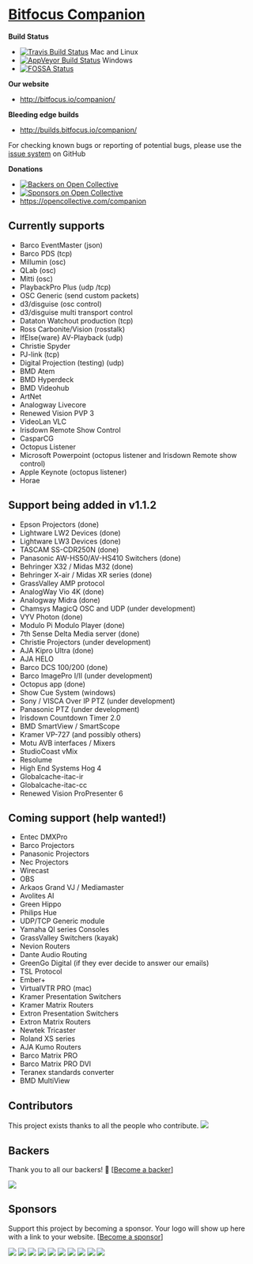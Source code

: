 # [Bitfocus Companion](http://bitfocus.io/companion)

**Build Status**
* [![Travis Build Status](https://travis-ci.org/bitfocus/companion.svg?branch=master)](https://travis-ci.org/bitfocus/companion) Mac and Linux
* [![AppVeyor Build Status](https://ci.appveyor.com/api/projects/status/github/bitfocus/companion?branch=master&svg=true)](https://ci.appveyor.com/project/haakonnessjoen/companion/branch/master) Windows
* [![FOSSA Status](https://app.fossa.io/api/projects/git%2Bgithub.com%2Fbitfocus%2Fcompanion.svg?type=shield)](https://app.fossa.io/projects/git%2Bgithub.com%2Fbitfocus%2Fcompanion?ref=badge_shield)

**Our website**
* http://bitfocus.io/companion/

**Bleeding edge builds**
* http://builds.bitfocus.io/companion/

For checking known bugs or reporting of potential bugs, please use the [issue system](https://github.com/bitfocus/companion/issues) on GitHub

**Donations**
* [![Backers on Open Collective](https://opencollective.com/companion/backers/badge.svg)](#backers)
* [![Sponsors on Open Collective](https://opencollective.com/companion/sponsors/badge.svg)](#sponsors)
* https://opencollective.com/companion

## Currently supports
* Barco EventMaster (json)
* Barco PDS (tcp)
* Millumin (osc)
* QLab (osc)
* Mitti (osc)
* PlaybackPro Plus (udp /tcp)
* OSC Generic (send custom packets)
* d3/disguise (osc control)
* d3/disguise multi transport control
* Dataton Watchout production (tcp)
* Ross Carbonite/Vision (rosstalk)
* IfElse{ware} AV-Playback (udp)
* Christie Spyder
* PJ-link (tcp)
* Digital Projection (testing) (udp)
* BMD Atem
* BMD Hyperdeck
* BMD Videohub
* ArtNet
* Analogway Livecore
* Renewed Vision PVP 3
* VideoLan VLC
* Irisdown Remote Show Control
* CasparCG
* Octopus Listener
* Microsoft Powerpoint (octopus listener and Irisdown Remote show control)
* Apple Keynote (octopus listener)
* Horae


## Support being added in v1.1.2
* Epson Projectors (done)
* Lightware LW2 Devices (done)
* Lightware LW3 Devices (done)
* TASCAM SS-CDR250N (done)
* Panasonic AW-HS50/AV-HS410 Switchers (done)
* Behringer X32 / Midas M32 (done)
* Behringer X-air / Midas XR series (done)
* GrassValley AMP protocol
* AnalogWay Vio 4K (done)
* Analogway Midra (done)
* Chamsys MagicQ  OSC and UDP (under development)
* VYV Photon (done)
* Modulo Pi Modulo Player (done)
* 7th Sense Delta Media server (done)
* Christie Projectors (under development)
* AJA Kipro Ultra (done)
* AJA HELO
* Barco DCS 100/200 (done)
* Barco ImagePro I/II (under development)
* Octopus app (done)
* Show Cue System (windows)
* Sony / VISCA Over IP PTZ (under development)
* Panasonic PTZ (under development)
* Irisdown Countdown Timer 2.0
* BMD SmartView / SmartScope
* Kramer VP-727 (and possibly others)
* Motu AVB interfaces / Mixers
* StudioCoast vMix
* Resolume
* High End Systems Hog 4
* Globalcache-itac-ir
* Globalcache-itac-cc
* Renewed Vision ProPresenter 6


## Coming support (help wanted!)
* Entec DMXPro
* Barco Projectors
* Panasonic Projectors
* Nec Projectors
* Wirecast
* OBS
* Arkaos Grand VJ / Mediamaster
* Avolites AI
* Green Hippo
* Philips Hue
* UDP/TCP Generic module
* Yamaha Ql series Consoles
* GrassValley Switchers (kayak)
* Nevion Routers
* Dante Audio Routing
* GreenGo Digital (if they ever decide to answer our emails)
* TSL Protocol
* Ember+
* VirtualVTR PRO (mac)
* Kramer Presentation Switchers
* Kramer Matrix Routers
* Extron Presentation Switchers
* Extron Matrix Routers
* Newtek Tricaster
* Roland XS series
* AJA Kumo Routers
* Barco Matrix PRO
* Barco Matrix PRO DVI
* Teranex standards converter
* BMD MultiView

## Contributors

This project exists thanks to all the people who contribute.
<a href="https://github.com/bitfocus/companion/contributors"><img src="https://opencollective.com/companion/contributors.svg?width=890&button=false" /></a>


## Backers

Thank you to all our backers! 🙏 [[Become a backer](https://opencollective.com/companion#backer)]

<a href="https://opencollective.com/companion#backers" target="_blank"><img src="https://opencollective.com/companion/backers.svg?width=890"></a>


## Sponsors

Support this project by becoming a sponsor. Your logo will show up here with a link to your website. [[Become a sponsor](https://opencollective.com/companion#sponsor)]

<a href="https://opencollective.com/companion/sponsor/0/website" target="_blank"><img src="https://opencollective.com/companion/sponsor/0/avatar.svg"></a>
<a href="https://opencollective.com/companion/sponsor/1/website" target="_blank"><img src="https://opencollective.com/companion/sponsor/1/avatar.svg"></a>
<a href="https://opencollective.com/companion/sponsor/2/website" target="_blank"><img src="https://opencollective.com/companion/sponsor/2/avatar.svg"></a>
<a href="https://opencollective.com/companion/sponsor/3/website" target="_blank"><img src="https://opencollective.com/companion/sponsor/3/avatar.svg"></a>
<a href="https://opencollective.com/companion/sponsor/4/website" target="_blank"><img src="https://opencollective.com/companion/sponsor/4/avatar.svg"></a>
<a href="https://opencollective.com/companion/sponsor/5/website" target="_blank"><img src="https://opencollective.com/companion/sponsor/5/avatar.svg"></a>
<a href="https://opencollective.com/companion/sponsor/6/website" target="_blank"><img src="https://opencollective.com/companion/sponsor/6/avatar.svg"></a>
<a href="https://opencollective.com/companion/sponsor/7/website" target="_blank"><img src="https://opencollective.com/companion/sponsor/7/avatar.svg"></a>
<a href="https://opencollective.com/companion/sponsor/8/website" target="_blank"><img src="https://opencollective.com/companion/sponsor/8/avatar.svg"></a>
<a href="https://opencollective.com/companion/sponsor/9/website" target="_blank"><img src="https://opencollective.com/companion/sponsor/9/avatar.svg"></a>


